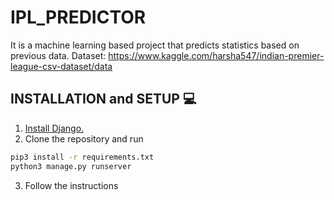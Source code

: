 # IPL_PREDICTOR
It is a machine learning based project that predicts statistics based on previous data. Dataset: https://www.kaggle.com/harsha547/indian-premier-league-csv-dataset/data

## INSTALLATION and SETUP :computer:

1. [Install Django.](https://docs.djangoproject.com/en/2.0/topics/install/)
2. Clone the repository and run
```sh
pip3 install -r requirements.txt
python3 manage.py runserver
```
3. Follow the instructions
